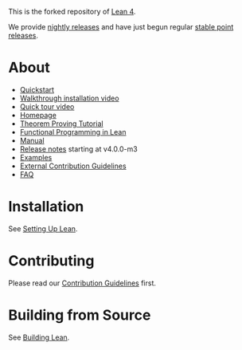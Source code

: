 This is the forked repository of [Lean 4](https://github.com/leanprover/lean4).

We provide [nightly releases](https://github.com/leanprover/lean4-nightly/releases)
and have just begun regular [stable point releases](https://github.com/leanprover/lean4/releases).

# About

- [Quickstart](https://github.com/leanprover/lean4/blob/master/doc/quickstart.md)
- [Walkthrough installation video](https://www.youtube.com/watch?v=yZo6k48L0VY)
- [Quick tour video](https://youtu.be/zyXtbb_eYbY)
- [Homepage](https://lean-lang.org)
- [Theorem Proving Tutorial](https://lean-lang.org/theorem_proving_in_lean4/)
- [Functional Programming in Lean](https://lean-lang.org/functional_programming_in_lean/)
- [Manual](https://lean-lang.org/lean4/doc/)
- [Release notes](RELEASES.md) starting at v4.0.0-m3
- [Examples](https://lean-lang.org/lean4/doc/examples.html)
- [External Contribution Guidelines](https://github.com/leanprover/lean4/blob/master/doc/contributions.md)
- [FAQ](https://lean-lang.org/lean4/doc/faq.html)

# Installation

See [Setting Up Lean](https://lean-lang.org/lean4/doc/setup.html).

# Contributing

Please read our [Contribution Guidelines](CONTRIBUTING.md) first.

# Building from Source

See [Building Lean](https://lean-lang.org/lean4/doc/make/index.html).
